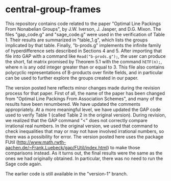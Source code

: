 # central-group-frames
This repository contains code related to the paper "Optimal Line Packings From Nonabelian Groups", by J.W. Iverson, J. Jasper, and D.G. Mixon. The files "gap_code.g" and "sage_code.g" were used in the verification of Table 1. Their results are summarized in "table_1.g", which lists the groups implicated by that table. Finally, "b-prods.g" implements the infinite family of hyperdifference sets described in Sections 4 and 5. After importing that file into GAP with a command like `Read("b-prods.g");`, the user can produce the short, fat matrix promised by Theorem 5.1 with the command `hETF(n);`, where n is any odd integer greater than or equal to 3. This file also contains polycyclic representations of B-products over finite fields, and in particular can be used to further explore the groups created in our paper.

The version posted here reflects minor changes made during the revision process for that paper. First of all, the name of the paper has been changed from "Optimal Line Packings From Association Schemes", and many of the results have been renumbered. We have updated the comments appropriately. At a more meaningful level, we have updated the GAP code used to verify Table 1 (called Table 2 in the original version). During revision, we realized that the GAP command "<" does not correctly compare irrational real numbers. In the original version, we used that command to check inequalities that may or may not have involved irrational numbers, so there was a possibility for error. The version posted here uses the package FUtil (http://www.math.rwth-aachen.de/~Frank.Luebeck/gap/FUtil/index.html) to make those comparisons instead. As it turns out, the final results were the same as the ones we had originally obtained. In particular, there was no need to run the Sage code again.

The earlier code is still available in the "version-1" branch.
